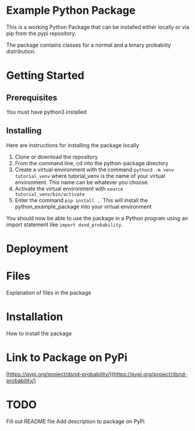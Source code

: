 # Example Python Package

This is a working Python Package that can be installed either locally
or via pip from the pypi repository. 

The package contains classes for a normal and a binary probabiity distribution.

# Getting Started

## Prerequisites

You must have python3 installed

## Installing

Here are instructions for installing the package locally

1. Clone or download the repository
2. From the command line, cd into the python-package directory
3. Create a virtual environment with the command `python3 -m venv tutorial_venv` where tutorial_venv is the name of your virtual environment. This name can be whatever you choose.
4. Activate the virtual environment with `source tutorial_venv/bin/activate`
5. Enter the command `pip install .`. This will install the python_example_package into your virtual environment

You should now be able to use the package in a Python program using an import statement like `import dsnd_probability`.

# Deployment

# Files

Explanation of files in the package

# Installation

How to install the package

# Link to Package on PyPi

[https://pypi.org/project/dsnd-probability/](https://pypi.org/project/dsnd-probability/)


# TODO

Fill out README file
Add description to package on PyPi